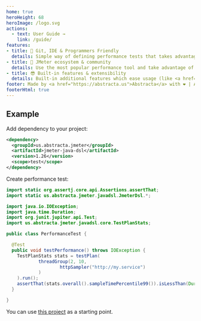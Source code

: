 ```yaml
---
home: true
heroHeight: 68
heroImage: /logo.svg
actions:
  - text: User Guide →
    link: /guide/
features:
- title: 💙 Git, IDE & Programmers Friendly
  details: Simple way of defining performance tests that takes advantage of IDEs autocompletion and inline documentation.
- title: 💪 JMeter ecosystem & community
  details: Use the most popular performance tool and take advantage of the wide support of protocols and tools.
- title: 😎 Built-in features & extensibility
  details: Built-in additional features which ease usage (like <a href="guide/#dsl-code-generation-from-jmx-file">jmx2dsl</a> and <a href="guide/#dsl-recorder">recorder</a>)  and CI/CD pipelines integration.
footer: Made by <a href="https://abstracta.us">Abstracta</a> with ❤️ | Apache 2.0 Licensed | Powered by <a href="https://v2.vuepress.vuejs.org/">Vuepress</a>
footerHtml: true
---
```


## Example

Add dependency to your project:

```xml
<dependency>
  <groupId>us.abstracta.jmeter</groupId>
  <artifactId>jmeter-java-dsl</artifactId>
  <version>1.26</version>
  <scope>test</scope>
</dependency>
```

Create performance test:

```java
import static org.assertj.core.api.Assertions.assertThat;
import static us.abstracta.jmeter.javadsl.JmeterDsl.*;

import java.io.IOException;
import java.time.Duration;
import org.junit.jupiter.api.Test;
import us.abstracta.jmeter.javadsl.core.TestPlanStats;

public class PerformanceTest {

  @Test
  public void testPerformance() throws IOException {
    TestPlanStats stats = testPlan(
            threadGroup(2, 10,
                    httpSampler("http://my.service")
            )
    ).run();
    assertThat(stats.overall().sampleTimePercentile99()).isLessThan(Duration.ofSeconds(5));
  }

}
```

You can use [this project](https://github.com/abstracta/jmeter-java-dsl-sample) as a starting point.

<!-- @include: testimonials.md -->
